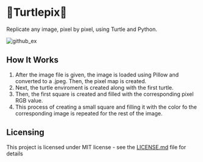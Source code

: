 # 🐢Turtlepix🐢

Replicate any image, pixel by pixel, using Turtle and Python.

![github_ex](https://user-images.githubusercontent.com/34638987/60859526-e8ee3580-a1c7-11e9-98b6-84719b589a0c.png)


## How It Works

1. After the image file is given, the image is loaded using Pillow and converted to a .jpeg. Then, the pixel map is created.
2. Next, the turtle enviroment is created along with the first turtle.
3. Then, the first square is created and filled with the corresponding pixel RGB value.
4. This process of creating a small square and filling it with the color fo the corresponding image is repeated for the rest of the image.


## Licensing

This project is licensed under MIT license - see the [LICENSE.md](https://github.com/alexalbertt/turtlepix/blob/master/LICENSE) file for details
